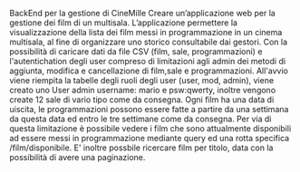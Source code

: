 BackEnd per la gestione di CineMille Creare un’applicazione web per la gestione dei film di un multisala. L’applicazione permettere la visualizzazione della lista dei film messi in programmazione in un cinema multisala, al fine di organizzare uno storico consultabile dai gestori.
Con la possibilità di caricare dati da file CSV (film, sale, programmazioni) e l'autentichation degli user compreso di limitazioni agli admin dei metodi di aggiunta, modifica e cancellazione di film,sale e programmazioni.
All'avvio viene riempita la tabelle degli ruoli degli user (user, mod, admin), viene creato uno User admin username: mario e psw:qwerty, inoltre vengono create 12 sale di vario tipo come da consegna.
Ogni film ha una data di uiscita, le programmazioni possono essere fatte a partire da una settimana da questa data ed entro le tre settimane come da consegna. Per via di questa limitazione è possibile vedere i film che sono attualmente disponibili ad essere messi in programmazione mediante query ed una rotta specifica /film/disponibile.
E' inoltre possbile ricercare film per titolo, data con la possibilità di avere una paginazione.
